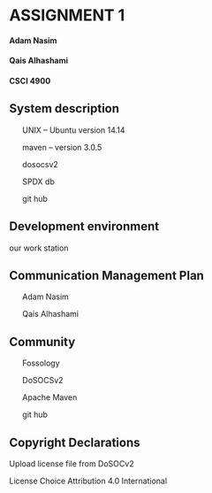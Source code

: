 <h1>ASSIGNMENT 1</h1>
<h4>Adam Nasim</h4>
<h4>Qais Alhashami</h4>
<h4>CSCI 4900</h4>

<h2>System description</h2>
<ul>UNIX – Ubuntu version 14.14</ul>
<ul>maven – version 3.0.5</ul>
<ul>dosocsv2</ul>
<ul>SPDX db</ul>
<ul>git hub</ul>

<h2>Development environment</h2> 
<p>our work station<p>

<h2>Communication Management Plan</h2>
<ul>Adam Nasim </ul>
<ul>Qais Alhashami</ul>

<h2>Community</h2>
<ul>Fossology</ul>
<ul>DoSOCSv2</ul>
<ul>Apache Maven</ul>
<ul>git hub</ul>

<h2>Copyright Declarations</h2>
Upload license file from DoSOCv2

 License Choice
Attribution 4.0 International






